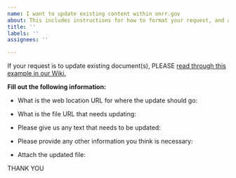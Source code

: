 ```yaml
---
name: I want to update existing content within onrr.gov
about: This includes instructions for how to format your request, and a link to an example on our Wiki.
title: ''
labels: ''
assignees: ''

---
```


If your request is to update existing document(s), PLEASE [read through this example in our Wiki.](https://github.com/ONRR/onrr.gov-site/wiki/Using-github#example---clear-request-to-update-an-existing-document)

**Fill out the following information:**

* What is the web location URL for where the update should go:

* What is the file URL that needs updating:

* Please give us any text that needs to be updated:

* Please provide any other information you think is necessary:

* Attach the updated file:

THANK YOU
